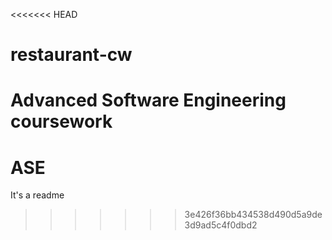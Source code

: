 <<<<<<< HEAD
# restaurant-cw
Advanced Software Engineering coursework
=======
# ASE

It's a readme
>>>>>>> 3e426f36bb434538d490d5a9de3d9ad5c4f0dbd2
